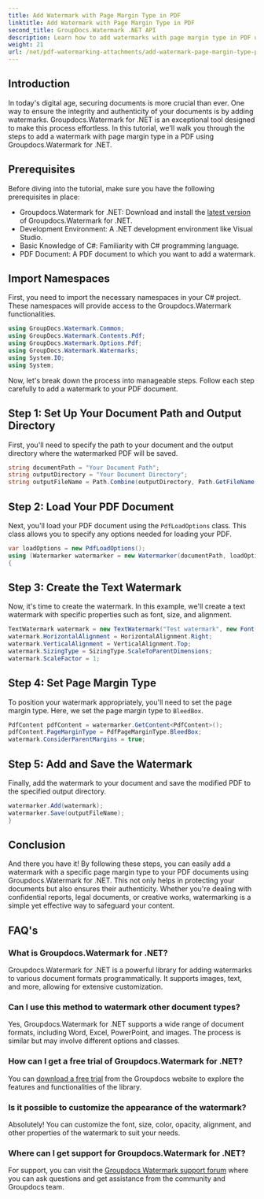 ```yaml
---
title: Add Watermark with Page Margin Type in PDF
linktitle: Add Watermark with Page Margin Type in PDF
second_title: GroupDocs.Watermark .NET API
description: Learn how to add watermarks with page margin type in PDF using Groupdocs.Watermark for .NET. Secure your documents effortlessly.
weight: 21
url: /net/pdf-watermarking-attachments/add-watermark-page-margin-type-pdf/
---
```

## Introduction
In today's digital age, securing documents is more crucial than ever. One way to ensure the integrity and authenticity of your documents is by adding watermarks. Groupdocs.Watermark for .NET is an exceptional tool designed to make this process effortless. In this tutorial, we'll walk you through the steps to add a watermark with page margin type in a PDF using Groupdocs.Watermark for .NET.
## Prerequisites
Before diving into the tutorial, make sure you have the following prerequisites in place:
- Groupdocs.Watermark for .NET: Download and install the [latest version](https://releases.groupdocs.com/Watermark/net/) of Groupdocs.Watermark for .NET.
- Development Environment: A .NET development environment like Visual Studio.
- Basic Knowledge of C#: Familiarity with C# programming language.
- PDF Document: A PDF document to which you want to add a watermark.
## Import Namespaces
First, you need to import the necessary namespaces in your C# project. These namespaces will provide access to the Groupdocs.Watermark functionalities.
```csharp
using GroupDocs.Watermark.Common;
using GroupDocs.Watermark.Contents.Pdf;
using GroupDocs.Watermark.Options.Pdf;
using GroupDocs.Watermark.Watermarks;
using System.IO;
using System;
```
Now, let's break down the process into manageable steps. Follow each step carefully to add a watermark to your PDF document.
## Step 1: Set Up Your Document Path and Output Directory
First, you'll need to specify the path to your document and the output directory where the watermarked PDF will be saved.
```csharp
string documentPath = "Your Document Path";
string outputDirectory = "Your Document Directory";
string outputFileName = Path.Combine(outputDirectory, Path.GetFileName(documentPath));
```
## Step 2: Load Your PDF Document
Next, you'll load your PDF document using the `PdfLoadOptions` class. This class allows you to specify any options needed for loading your PDF.
```csharp
var loadOptions = new PdfLoadOptions();
using (Watermarker watermarker = new Watermarker(documentPath, loadOptions))
{
```
## Step 3: Create the Text Watermark
Now, it's time to create the watermark. In this example, we'll create a text watermark with specific properties such as font, size, and alignment.
```csharp
TextWatermark watermark = new TextWatermark("Test watermark", new Font("Arial", 42));
watermark.HorizontalAlignment = HorizontalAlignment.Right;
watermark.VerticalAlignment = VerticalAlignment.Top;
watermark.SizingType = SizingType.ScaleToParentDimensions;
watermark.ScaleFactor = 1;
```
## Step 4: Set Page Margin Type
To position your watermark appropriately, you'll need to set the page margin type. Here, we set the page margin type to `BleedBox`.
```csharp
PdfContent pdfContent = watermarker.GetContent<PdfContent>();
pdfContent.PageMarginType = PdfPageMarginType.BleedBox;
watermark.ConsiderParentMargins = true;
```
## Step 5: Add and Save the Watermark
Finally, add the watermark to your document and save the modified PDF to the specified output directory.
```csharp
watermarker.Add(watermark);
watermarker.Save(outputFileName);
}
```
## Conclusion
And there you have it! By following these steps, you can easily add a watermark with a specific page margin type to your PDF documents using Groupdocs.Watermark for .NET. This not only helps in protecting your documents but also ensures their authenticity. Whether you're dealing with confidential reports, legal documents, or creative works, watermarking is a simple yet effective way to safeguard your content.
## FAQ's
### What is Groupdocs.Watermark for .NET?
Groupdocs.Watermark for .NET is a powerful library for adding watermarks to various document formats programmatically. It supports images, text, and more, allowing for extensive customization.
### Can I use this method to watermark other document types?
Yes, Groupdocs.Watermark for .NET supports a wide range of document formats, including Word, Excel, PowerPoint, and images. The process is similar but may involve different options and classes.
### How can I get a free trial of Groupdocs.Watermark for .NET?
You can [download a free trial](https://releases.groupdocs.com/) from the Groupdocs website to explore the features and functionalities of the library.
### Is it possible to customize the appearance of the watermark?
Absolutely! You can customize the font, size, color, opacity, alignment, and other properties of the watermark to suit your needs.
### Where can I get support for Groupdocs.Watermark for .NET?
For support, you can visit the [Groupdocs Watermark support forum](https://forum.groupdocs.com/c/watermark/19) where you can ask questions and get assistance from the community and Groupdocs team.
